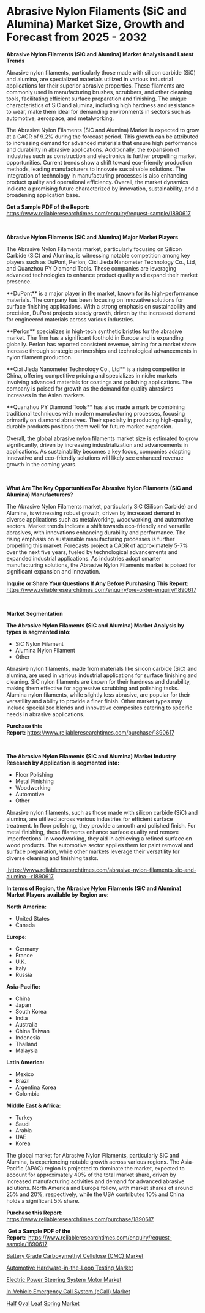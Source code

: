 <p><h1>Abrasive Nylon Filaments (SiC and Alumina) Market Size, Growth and Forecast from 2025 - 2032</h1></p><p><strong>Abrasive Nylon Filaments (SiC and Alumina) Market Analysis and Latest Trends</strong></p>
<p><p>Abrasive nylon filaments, particularly those made with silicon carbide (SiC) and alumina, are specialized materials utilized in various industrial applications for their superior abrasive properties. These filaments are commonly used in manufacturing brushes, scrubbers, and other cleaning tools, facilitating efficient surface preparation and finishing. The unique characteristics of SiC and alumina, including high hardness and resistance to wear, make them ideal for demanding environments in sectors such as automotive, aerospace, and metalworking.</p><p>The Abrasive Nylon Filaments (SiC and Alumina) Market is expected to grow at a CAGR of 9.2% during the forecast period. This growth can be attributed to increasing demand for advanced materials that ensure high performance and durability in abrasive applications. Additionally, the expansion of industries such as construction and electronics is further propelling market opportunities. Current trends show a shift toward eco-friendly production methods, leading manufacturers to innovate sustainable solutions. The integration of technology in manufacturing processes is also enhancing product quality and operational efficiency. Overall, the market dynamics indicate a promising future characterized by innovation, sustainability, and a broadening application base.</p></p>
<p><strong>Get a Sample PDF of the Report:&nbsp;</strong> <a href="https://www.reliableresearchtimes.com/enquiry/request-sample/1890617?utm_campaign=2035&utm_medium=2&utm_source=Github&utm_content=ia&utm_term=04022025&utm_id=abrasive-nylon-filaments-sic-and-alumina">https://www.reliableresearchtimes.com/enquiry/request-sample/1890617</a></p>
<p>&nbsp;</p>
<p><strong>Abrasive Nylon Filaments (SiC and Alumina) Major Market Players</strong></p>
<p><p>The Abrasive Nylon Filaments market, particularly focusing on Silicon Carbide (SiC) and Alumina, is witnessing notable competition among key players such as DuPont, Perlon, Cixi Jieda Nanometer Technology Co., Ltd, and Quanzhou PY Diamond Tools. These companies are leveraging advanced technologies to enhance product quality and expand their market presence.</p><p>**DuPont** is a major player in the market, known for its high-performance materials. The company has been focusing on innovative solutions for surface finishing applications. With a strong emphasis on sustainability and precision, DuPont projects steady growth, driven by the increased demand for engineered materials across various industries. </p><p>**Perlon** specializes in high-tech synthetic bristles for the abrasive market. The firm has a significant foothold in Europe and is expanding globally. Perlon has reported consistent revenue, aiming for a market share increase through strategic partnerships and technological advancements in nylon filament production. </p><p>**Cixi Jieda Nanometer Technology Co., Ltd** is a rising competitor in China, offering competitive pricing and specializes in niche markets involving advanced materials for coatings and polishing applications. The company is poised for growth as the demand for quality abrasives increases in the Asian markets.</p><p>**Quanzhou PY Diamond Tools** has also made a mark by combining traditional techniques with modern manufacturing processes, focusing primarily on diamond abrasives. Their specialty in producing high-quality, durable products positions them well for future market expansion.</p><p>Overall, the global abrasive nylon filaments market size is estimated to grow significantly, driven by increasing industrialization and advancements in applications. As sustainability becomes a key focus, companies adapting innovative and eco-friendly solutions will likely see enhanced revenue growth in the coming years.</p></p>
<p>&nbsp;</p>
<p><strong>What Are The Key Opportunities For Abrasive Nylon Filaments (SiC and Alumina) Manufacturers?</strong></p>
<p><p>The Abrasive Nylon Filaments market, particularly SiC (Silicon Carbide) and Alumina, is witnessing robust growth, driven by increased demand in diverse applications such as metalworking, woodworking, and automotive sectors. Market trends indicate a shift towards eco-friendly and versatile abrasives, with innovations enhancing durability and performance. The rising emphasis on sustainable manufacturing processes is further propelling this market. Forecasts project a CAGR of approximately 5-7% over the next five years, fueled by technological advancements and expanded industrial applications. As industries adopt smarter manufacturing solutions, the Abrasive Nylon Filaments market is poised for significant expansion and innovation.</p></p>
<p><strong>Inquire or Share Your Questions If Any Before Purchasing This Report:</strong> <a href="https://www.reliableresearchtimes.com/enquiry/pre-order-enquiry/1890617?utm_campaign=2035&utm_medium=2&utm_source=Github&utm_content=ia&utm_term=04022025&utm_id=abrasive-nylon-filaments-sic-and-alumina">https://www.reliableresearchtimes.com/enquiry/pre-order-enquiry/1890617</a></p>
<p>&nbsp;</p>
<p><strong>Market Segmentation</strong></p>
<p><strong>The Abrasive Nylon Filaments (SiC and Alumina) Market Analysis by types is segmented into:</strong></p>
<p><ul><li>SiC Nylon Filament</li><li>Alumina Nylon Filament</li><li>Other</li></ul></p>
<p><p>Abrasive nylon filaments, made from materials like silicon carbide (SiC) and alumina, are used in various industrial applications for surface finishing and cleaning. SiC nylon filaments are known for their hardness and durability, making them effective for aggressive scrubbing and polishing tasks. Alumina nylon filaments, while slightly less abrasive, are popular for their versatility and ability to provide a finer finish. Other market types may include specialized blends and innovative composites catering to specific needs in abrasive applications.</p></p>
<p><strong>Purchase this Report:&nbsp;</strong><a href="https://www.reliableresearchtimes.com/purchase/1890617?utm_campaign=2035&utm_medium=2&utm_source=Github&utm_content=ia&utm_term=04022025&utm_id=abrasive-nylon-filaments-sic-and-alumina">https://www.reliableresearchtimes.com/purchase/1890617</a></p>
<p>&nbsp;</p>
<p><strong>The Abrasive Nylon Filaments (SiC and Alumina) Market Industry Research by Application is segmented into:</strong></p>
<p><ul><li>Floor Polishing</li><li>Metal Finishing</li><li>Woodworking</li><li>Automotive</li><li>Other</li></ul></p>
<p><p>Abrasive nylon filaments, such as those made with silicon carbide (SiC) and alumina, are utilized across various industries for efficient surface treatment. In floor polishing, they provide a smooth and polished finish. For metal finishing, these filaments enhance surface quality and remove imperfections. In woodworking, they aid in achieving a refined surface on wood products. The automotive sector applies them for paint removal and surface preparation, while other markets leverage their versatility for diverse cleaning and finishing tasks.</p></p>
<p><a href="https://www.reliableresearchtimes.com/abrasive-nylon-filaments-sic-and-alumina--r1890617?utm_campaign=2035&utm_medium=2&utm_source=Github&utm_content=ia&utm_term=04022025&utm_id=abrasive-nylon-filaments-sic-and-alumina">&nbsp;https://www.reliableresearchtimes.com/abrasive-nylon-filaments-sic-and-alumina--r1890617</a></p>
<p><strong>In terms of Region, the Abrasive Nylon Filaments (SiC and Alumina) Market Players available by Region are:</strong></p>
<p>
    <p> <strong> North America: </strong>
        <ul>
            <li>United States</li>
            <li>Canada</li>
        </ul>
        </p> 
    <p> <strong> Europe: </strong>
        <ul>
            <li>Germany</li>
            <li>France</li>
            <li>U.K.</li>
            <li>Italy</li>
            <li>Russia</li>
        </ul>
        </p> 
    <p> <strong> Asia-Pacific: </strong>
        <ul>
            <li>China</li>
            <li>Japan</li>
            <li>South Korea</li>
            <li>India</li>
            <li>Australia</li>
            <li>China Taiwan</li>
            <li>Indonesia</li>
            <li>Thailand</li>
            <li>Malaysia</li>
        </ul>
        </p> 
    <p> <strong> Latin America: </strong>
        <ul>
            <li>Mexico</li>
            <li>Brazil</li>
            <li>Argentina Korea</li>
            <li>Colombia</li>
        </ul>
        </p> 
    <p> <strong> Middle East & Africa: </strong>
        <ul>
            <li>Turkey</li>
            <li>Saudi</li>
            <li>Arabia</li>
            <li>UAE</li>
            <li>Korea</li>
        </ul>
    </p>
    </p>
<p><p>The global market for Abrasive Nylon Filaments, particularly SiC and Alumina, is experiencing notable growth across various regions. The Asia-Pacific (APAC) region is projected to dominate the market, expected to account for approximately 40% of the total market share, driven by increased manufacturing activities and demand for advanced abrasive solutions. North America and Europe follow, with market shares of around 25% and 20%, respectively, while the USA contributes 10% and China holds a significant 5% share.</p></p>
<p><strong>Purchase this Report: </strong><a href="https://www.reliableresearchtimes.com/purchase/1890617?utm_campaign=2035&utm_medium=2&utm_source=Github&utm_content=ia&utm_term=04022025&utm_id=abrasive-nylon-filaments-sic-and-alumina">https://www.reliableresearchtimes.com/purchase/1890617</a></p>
<p>&nbsp;<strong>Get a Sample PDF of the Report:&nbsp;&nbsp;</strong><a href="https://www.reliableresearchtimes.com/enquiry/request-sample/1890617?utm_campaign=2035&utm_medium=2&utm_source=Github&utm_content=ia&utm_term=04022025&utm_id=abrasive-nylon-filaments-sic-and-alumina">https://www.reliableresearchtimes.com/enquiry/request-sample/1890617</a></p>
<p><strong></strong></p>
<p><p><a href="https://github.com/GenaGaines34/Market-Research-Report-List-1/blob/main/battery-grade-carboxymethyl-cellulose-cmc-market.md?utm_campaign=2035&utm_medium=2&utm_source=Github&utm_content=ia&utm_term=04022025&utm_id=abrasive-nylon-filaments-sic-and-alumina">Battery Grade Carboxymethyl Cellulose (CMC) Market</a></p><p><a href="https://www.linkedin.com/pulse/automotive-hardware-in-the-loop-testing-market-overview-5qbkf?utm_campaign=2035&utm_medium=2&utm_source=Github&utm_content=ia&utm_term=04022025&utm_id=abrasive-nylon-filaments-sic-and-alumina">Automotive Hardware-in-the-Loop Testing Market</a></p><p><a href="https://www.linkedin.com/pulse/electric-power-steering-system-motor-market-size-forecast-abxef?utm_campaign=2035&utm_medium=2&utm_source=Github&utm_content=ia&utm_term=04022025&utm_id=abrasive-nylon-filaments-sic-and-alumina">Electric Power Steering System Motor Market</a></p><p><a href="https://www.linkedin.com/pulse/comprehensive-in-vehicle-emergency-call-system-ecall-market-puk0f?utm_campaign=2035&utm_medium=2&utm_source=Github&utm_content=ia&utm_term=04022025&utm_id=abrasive-nylon-filaments-sic-and-alumina">In-Vehicle Emergency Call System (eCall) Market</a></p><p><a href="https://www.linkedin.com/pulse/half-oval-leaf-spring-market-analysis-report-2025-2032-vq3wf?utm_campaign=2035&utm_medium=2&utm_source=Github&utm_content=ia&utm_term=04022025&utm_id=abrasive-nylon-filaments-sic-and-alumina">Half Oval Leaf Spring Market</a></p></p>